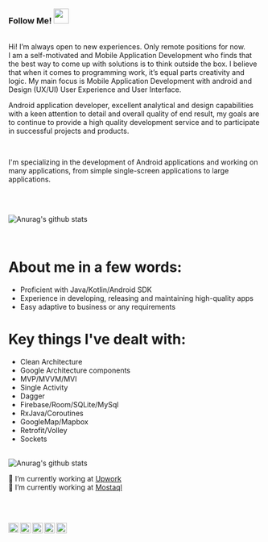 ### Follow Me! <img src="https://raw.githubusercontent.com/iampavangandhi/iampavangandhi/master/gifs/Hi.gif" width="30px"></h2>


<br />
Hi! I’m always open to new experiences. Only remote positions for now.
<br />
I am a self-motivated and Mobile Application Development who finds that the best way to come up with solutions is to think outside the box.
I believe that when it comes to programming work, it’s equal parts creativity and logic.
My main focus is Mobile Application Development with android and Design (UX/UI) User Experience and User Interface.

<br/>

Android application developer, excellent analytical and design capabilities with a keen attention to detail and overall quality of end result, my goals are to continue to provide a high quality development service and to participate in successful projects and products.

<br/>

I'm specializing in the development of Android applications and working on many applications, from simple single-screen applications to large applications.
 
<br/><br/>

![Anurag's github stats](https://github-readme-stats.vercel.app/api?show_icons=true&theme=radical&username=Nurbk229) 

<br/>

# About me in a few words:
- Proficient with Java/Kotlin/Android SDK
- Experience in developing, releasing and maintaining high-quality apps
- Easy adaptive to business or any requirements

# Key things I've dealt with:
- Clean Architecture
- Google Architecture components
- MVP/MVVM/MVI
- Single Activity
- Dagger
- Firebase/Room/SQLite/MySql
- RxJava/Coroutines
- GoogleMap/Mapbox
- Retrofit/Volley
- Sockets 

 <br/>![Anurag's github stats](https://github-readme-stats.vercel.app/api/top-langs/?username=Nurbk229&layout=compact&theme=radical)<br/>

🔭 I’m currently working at <a href="https://www.upwork.com/o/profiles/users/~01632135076190e454/" rel="nofollow">Upwork</a><br>
🌱 I’m currently working at <a href="https://mostaql.com/u/nurbk77" rel="nofollow">Mostaql</a><br>

<br /> <br />

<a href="https://www.facebook.com/NURBK277" rel="nofollow">
<img align="left" alt="Noor Yasser | Facebook" width="20px" src="https://user-images.githubusercontent.com/41232970/101995912-819ab600-3cd6-11eb-82ed-f560a6ebca15.png" style="max-width:100%;">
  </a>
  <a href="https://instagram.com/nurbk7777?igshid=7wijr59xifi3" rel="nofollow">
  <img align="left" alt="Noor Yasser | Instagram " width="21px" src="https://user-images.githubusercontent.com/41232970/101995959-dd653f00-3cd6-11eb-9051-761842d7d700.png" style="max-width:100%;">
</a>
<a href="https://www.linkedin.com/in/noor-yasser-487a86165/" rel="nofollow">
  <img align="left" alt="Noor Yasser | LinkedIn " width="21px" src="https://user-images.githubusercontent.com/41232970/101995945-c1fa3400-3cd6-11eb-8497-79b0e6a7e217.png" style="max-width:100%;">
  <a href="https://twitter.com/NUR_BK77" rel="nofollow">
  <img align="left" alt="Noor Yasser | twitter " width="21px" src="https://user-images.githubusercontent.com/41232970/101995968-ef46e200-3cd6-11eb-82c9-2f9cf297dfe1.png" style="max-width:100%;">
</a>
    <a href="https://www.behance.net/mrh610371211" rel="nofollow">
  <img align="left" alt="Noor Yasser | behance " width="21px" src="https://user-images.githubusercontent.com/41232970/102018882-beb78480-3d78-11eb-9b20-7adbd5cc7110.png" style="max-width:100%;">
</a>
  <br>
<br>

